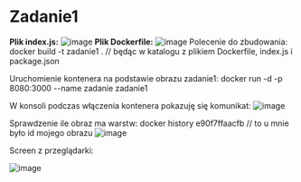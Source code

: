 # Zadanie1
**Plik  index.js:**
![image](https://github.com/MarcineQu/Zadanie1/assets/83167368/8fa4cac5-cdfc-4745-8618-4220c9527398)
**Plik Dockerfile:**
![image](https://github.com/MarcineQu/Zadanie1/assets/83167368/ac1e24a9-226a-4015-89e8-d0b3ba9ecb76)
Polecenie do zbudowania:
docker build -t zadanie1 . // będąc w katalogu z plikiem Dockerfile, index.js i package.json

Uruchomienie kontenera na podstawie obrazu zadanie1:
docker run -d -p 8080:3000 --name zadanie zadanie1

W konsoli podczas włączenia kontenera pokazuję się komunikat:
![image](https://github.com/MarcineQu/Zadanie1/assets/83167368/c5fd24dc-6aa5-4d31-be93-d0bdd8f20246)

Sprawdzenie ile obraz ma warstw:
docker history e90f7ffaacfb  // to u mnie było id mojego obrazu
![image](https://github.com/MarcineQu/Zadanie1/assets/83167368/f195ab54-4fa6-48e7-a7c3-2e4e87e87e9d)


Screen z przeglądarki:

![image](https://github.com/MarcineQu/Zadanie1/assets/83167368/93edecc9-ba21-4328-8c5f-eeae8df617a2)
